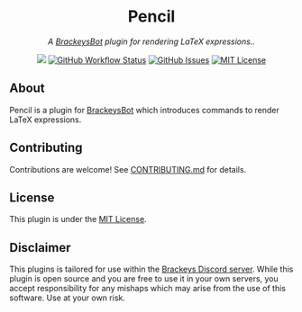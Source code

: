 <h1 align="center">Pencil</h1>
<p align="center"><i>A <a href="https://github.com/oliverbooth/BrackeysBot">BrackeysBot</a> plugin for rendering LaTeX expressions..</i></p>
<p align="center">
<a href="https://github.com/oliverbooth/Pencil/releases"><img src="https://img.shields.io/github/v/release/oliverbooth/Pencil?include_prereleases"></a>
<a href="https://github.com/oliverbooth/Pencil/actions?query=workflow%3A%22.NET%22"><img src="https://img.shields.io/github/workflow/status/oliverbooth/Pencil/.NET" alt="GitHub Workflow Status" title="GitHub Workflow Status"></a>
<a href="https://github.com/oliverbooth/Pencil/issues"><img src="https://img.shields.io/github/issues/oliverbooth/Pencil" alt="GitHub Issues" title="GitHub Issues"></a>
<a href="https://github.com/oliverbooth/Pencil/blob/main/LICENSE.md"><img src="https://img.shields.io/github/license/oliverbooth/Pencil" alt="MIT License" title="MIT License"></a>
</p>

## About
Pencil is a plugin for [BrackeysBot](https://github.com/oliverbooth/BrackeysBot/) which introduces commands to render LaTeX expressions. 

## Contributing
Contributions are welcome! See [CONTRIBUTING.md](CONTRIBUTING.md) for details.

## License
This plugin is under the [MIT License](LICENSE.md).

## Disclaimer
This plugins is tailored for use within the [Brackeys Discord server](https://discord.gg/brackeys). While this plugin is open source and you are free to use it in your own servers, you accept responsibility for any mishaps which may arise from the use of this software. Use at your own risk.
